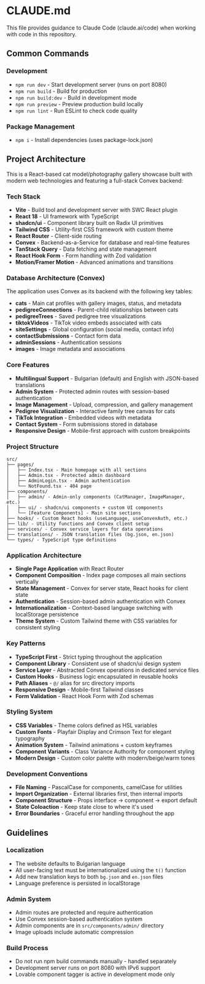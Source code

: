 # CLAUDE.md

This file provides guidance to Claude Code (claude.ai/code) when working with code in this repository.

## Common Commands

### Development
- `npm run dev` - Start development server (runs on port 8080)
- `npm run build` - Build for production
- `npm run build:dev` - Build in development mode
- `npm run preview` - Preview production build locally
- `npm run lint` - Run ESLint to check code quality

### Package Management
- `npm i` - Install dependencies (uses package-lock.json)

## Project Architecture

This is a React-based cat model/photography gallery showcase built with modern web technologies and featuring a full-stack Convex backend:

### Tech Stack
- **Vite** - Build tool and development server with SWC React plugin
- **React 18** - UI framework with TypeScript
- **shadcn/ui** - Component library built on Radix UI primitives
- **Tailwind CSS** - Utility-first CSS framework with custom theme
- **React Router** - Client-side routing
- **Convex** - Backend-as-a-Service for database and real-time features
- **TanStack Query** - Data fetching and state management
- **React Hook Form** - Form handling with Zod validation
- **Motion/Framer Motion** - Advanced animations and transitions

### Database Architecture (Convex)
The application uses Convex as its backend with the following key tables:
- **cats** - Main cat profiles with gallery images, status, and metadata
- **pedigreeConnections** - Parent-child relationships between cats
- **pedigreeTrees** - Saved pedigree tree visualizations
- **tiktokVideos** - TikTok video embeds associated with cats
- **siteSettings** - Global configuration (social media, contact info)
- **contactSubmissions** - Contact form data
- **adminSessions** - Authentication sessions
- **images** - Image metadata and associations

### Core Features
- **Multilingual Support** - Bulgarian (default) and English with JSON-based translations
- **Admin System** - Protected admin routes with session-based authentication
- **Image Management** - Upload, compression, and gallery management
- **Pedigree Visualization** - Interactive family tree canvas for cats
- **TikTok Integration** - Embedded videos with metadata
- **Contact System** - Form submissions stored in database
- **Responsive Design** - Mobile-first approach with custom breakpoints

### Project Structure
```
src/
├── pages/
│   ├── Index.tsx - Main homepage with all sections
│   ├── Admin.tsx - Protected admin dashboard
│   ├── AdminLogin.tsx - Admin authentication
│   └── NotFound.tsx - 404 page
├── components/
│   ├── admin/ - Admin-only components (CatManager, ImageManager, etc.)
│   ├── ui/ - shadcn/ui components + custom UI components
│   └── [Feature Components] - Main site sections
├── hooks/ - Custom React hooks (useLanguage, useConvexAuth, etc.)
├── lib/ - Utility functions and Convex client setup
├── services/ - Convex service layers for data operations
├── translations/ - JSON translation files (bg.json, en.json)
└── types/ - TypeScript type definitions
```

### Application Architecture
- **Single Page Application** with React Router
- **Component Composition** - Index page composes all main sections vertically
- **State Management** - Convex for server state, React hooks for client state
- **Authentication** - Session-based admin authentication with Convex
- **Internationalization** - Context-based language switching with localStorage persistence
- **Theme System** - Custom Tailwind theme with CSS variables for consistent styling

### Key Patterns
- **TypeScript First** - Strict typing throughout the application
- **Component Library** - Consistent use of shadcn/ui design system
- **Service Layer** - Abstracted Convex operations in dedicated service files
- **Custom Hooks** - Business logic encapsulated in reusable hooks
- **Path Aliases** - `@/` alias for src directory imports
- **Responsive Design** - Mobile-first Tailwind classes
- **Form Validation** - React Hook Form with Zod schemas

### Styling System
- **CSS Variables** - Theme colors defined as HSL variables
- **Custom Fonts** - Playfair Display and Crimson Text for elegant typography
- **Animation System** - Tailwind animations + custom keyframes
- **Component Variants** - Class Variance Authority for component styling
- **Modern Design** - Custom color palette with modern/beige/warm tones

### Development Conventions
- **File Naming** - PascalCase for components, camelCase for utilities
- **Import Organization** - External libraries first, then internal imports
- **Component Structure** - Props interface → component → export default
- **State Coloaction** - Keep state close to where it's used
- **Error Boundaries** - Graceful error handling throughout the app

## Guidelines

### Localization
- The website defaults to Bulgarian language
- All user-facing text must be internationalized using the `t()` function
- Add new translation keys to both `bg.json` and `en.json` files
- Language preference is persisted in localStorage

### Admin System
- Admin routes are protected and require authentication
- Use Convex session-based authentication system
- Admin components are in `src/components/admin/` directory
- Image uploads include automatic compression

### Build Process
- Do not run npm build commands manually - handled separately
- Development server runs on port 8080 with IPv6 support
- Lovable component tagger is active in development mode only